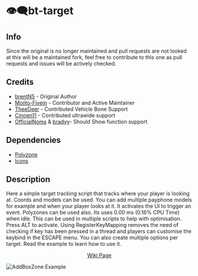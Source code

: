 # 👁️‍🗨️bt-target

## Info
Since the original is no longer maintained and pull requests are not looked at this will be a maintained fork, feel free to contribute to this one as pull requests and issues will be actively checked.

## Credits
- [brentN5](https://github.com/brentN5) - Original Author
- [Mojito-Fivem](https://github.com/Mojito-Fivem) - Contributor and Active Maintainer
- [TheeDeer](https://github.com/TheeDeer) - Contributed Vehicle Bone Support
- [Cmoen11](https://github.com/Cmoen11) - Contributed ultrawide support
- [OfficialNoms](https://github.com/OfficialNoms) & [bradyy](https://github.com/bradyy)- Should Show function support


## Dependencies
- [Polyzone](https://github.com/mkafrin/PolyZone)
- [Icons](https://fontawesome.com)

## Description

Here a simple target tracking script that tracks where your player is looking at. Coords and models can be used. You can add multiple payphone models for example and when your player looks at it. It activates the UI to trigger an event. Polyzones can be used also. Its uses 0.00 ms (0.16% CPU Time) when idle. This can be used in multiple scripts to help with optimisation. Press ALT to activate. Using RegisterKeyMapping removes the need of checking if key has been pressed in a thread and players can customise the keybind in the ESCAPE menu. You can also create multiple options per target. Read the example to learn how to use it.

<p align="center">
    <a href="https://github.com/Mojito-Fivem/bt-target/wiki/"> Wiki Page </a>
</p>


![AddBoxZone Example](https://i.imgur.com/iOU049q.png)
